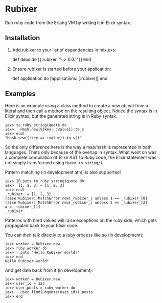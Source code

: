 # Rubixer

Run ruby code from the Erlang VM by writing it in Elixir syntax.

## Installation

  1. Add rubixer to your list of dependencies in mix.exs:

        def deps do
          [{:rubixer, "~> 0.0.1"}]
        end

  2. Ensure rubixer is started before your application:

        def application do
          [applications: [:rubixer]]
        end
## Examples

Here is an example using a class method to create a new object from a literal and then call a method on the resulting object. Notice the syntax is in Elixir syntax, but the generated string is in Ruby syntax.

    iex> to_ruby_string(quote do
    iex>   Hash.new(%{key: :value}).to_s
    iex> end)
    "Hash.new({:key => :value}).to_s()"

So the only difference here is the way a map/hash is represented in both languages. Thats only because of the overlap in syntax. What went on was a complete compilation of Elixir AST to Ruby code, the Elixir statement was not simply transformed using `Macro.to_string/1`.

Pattern matching (in development atm) is also supported!

    iex> IO.puts to_ruby_string(quote do
    iex>  [1, a, 3] = [1, 2, 3]
    iex> end)
    _rubixer_ = [1, 2, 3]
    raise Rubixer::MatchError.new(_rubixer_) unless 1 == _rubixer_[0]
    raise Rubixer::MatchError.new(_rubixer_) unless 3 == _rubixer_[2]
    a = _rubixer_[1]
    _rubixer_

Patterns with hard values will raise exceptions on the ruby side, which gets propagated back to your Elixir code.

You can then talk directly to a ruby process like so (in development):

    iex> worker = Rubixer.new
    iex> ruby worker do
    iex>   puts "Hello Rubixer world!"
    iex> end
    Hello Rubixer world!

And get data back from it (in development):

    iex> worker = Rubixer.new
    iex> user_id = 123
    iex> user_posts = ruby worker do
    iex>   User.find(unquote(user_id)).posts
    iex> end

